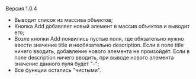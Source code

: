 Версия 1.0.4
- Выводит список из массива объектов;
- Кнопка Add добавляет новый элемент в массив объектов и выводит его;
- Возле кнопки Add появились пустые поля, где обязательно нужно ввести значение title и необязательно description. Если в поле title ничего вводить, добавление нового элемента не произойдёт. Если в поле description ничего вводить, при выводе нового элемента значение данного пуля будет "-";
- Все функции остались "чистыми".

